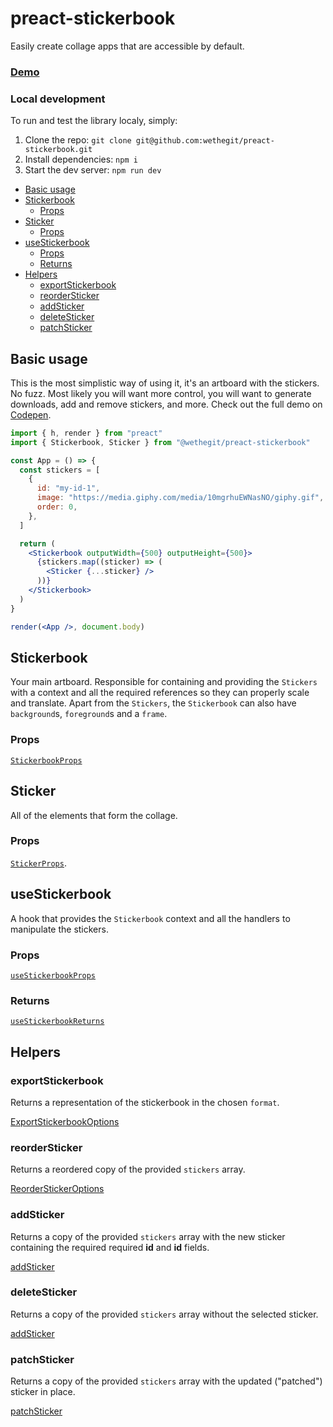 # preact-stickerbook

Easily create collage apps that are accessible by default.

### [Demo](https://codepen.io/team/wtc/pen/KKNvWdo)

### Local development

To run and test the library localy, simply:

1. Clone the repo: `git clone git@github.com:wethegit/preact-stickerbook.git`
2. Install dependencies: `npm i`
3. Start the dev server: `npm run dev`

<!-- toc -->

- [Basic usage](#basic-usage)
- [Stickerbook](#stickerbook)
  - [Props](#props)
- [Sticker](#sticker)
  - [Props](#props-1)
- [useStickerbook](#usestickerbook)
  - [Props](#props-2)
  - [Returns](#returns)
- [Helpers](#helpers)
  - [exportStickerbook](#exportStickerbook)
  - [reorderSticker](#reorderSticker)
  - [addSticker](#addSticker)
  - [deleteSticker](#deleteSticker)
  - [patchSticker](#patchSticker)

<!-- tocstop -->

## Basic usage

This is the most simplistic way of using it, it's an artboard with the stickers. No fuzz.
Most likely you will want more control, you will want to generate downloads, add and remove stickers, and more. Check out the full demo on [Codepen](https://codepen.io/team/wtc/pen/KKNvWdo).

```jsx
import { h, render } from "preact"
import { Stickerbook, Sticker } from "@wethegit/preact-stickerbook"

const App = () => {
  const stickers = [
    {
      id: "my-id-1",
      image: "https://media.giphy.com/media/10mgrhuEWNasNO/giphy.gif",
      order: 0,
    },
  ]

  return (
    <Stickerbook outputWidth={500} outputHeight={500}>
      {stickers.map((sticker) => (
        <Sticker {...sticker} />
      ))}
    </Stickerbook>
  )
}

render(<App />, document.body)
```

## Stickerbook

Your main artboard. Responsible for containing and providing the `Stickers` with a context and all the required references so they can properly scale and translate.
Apart from the `Stickers`, the `Stickerbook` can also have `background`s, `foreground`s and a `frame`.

### Props

[`StickerbookProps`](https://github.com/wethegit/preact-stickerbook/blob/2782bb9616dbd9e1b6892d1f98d94afd7fcc67c5/src/lib/types.ts#L57)

## Sticker

All of the elements that form the collage.

### Props

[`StickerProps`](https://github.com/wethegit/preact-stickerbook/blob/2782bb9616dbd9e1b6892d1f98d94afd7fcc67c5/src/lib/types.ts#L121).

## useStickerbook

A hook that provides the `Stickerbook` context and all the handlers to manipulate the stickers.

### Props

[`useStickerbookProps`](https://github.com/wethegit/preact-stickerbook/blob/6115c2c137e31a2edc77fdaa13bab406677552a9/src/lib/types.ts#L166)

### Returns

[`useStickerbookReturns`](https://github.com/wethegit/preact-stickerbook/blob/6115c2c137e31a2edc77fdaa13bab406677552a9/src/lib/types.ts#L173)

## Helpers

### exportStickerbook

Returns a representation of the stickerbook in the chosen `format`.

[ExportStickerbookOptions](https://github.com/wethegit/preact-stickerbook/blob/6115c2c137e31a2edc77fdaa13bab406677552a9/src/lib/helpers/exportStickerbook.ts#L47)

### reorderSticker

Returns a reordered copy of the provided `stickers` array.

[ReorderStickerOptions](https://github.com/wethegit/preact-stickerbook/blob/6115c2c137e31a2edc77fdaa13bab406677552a9/src/lib/helpers/reorderSticker.ts#L15)

### addSticker

Returns a copy of the provided `stickers` array with the new sticker containing the required required **id** and **id** fields.

[addSticker](https://github.com/wethegit/preact-stickerbook/blob/6115c2c137e31a2edc77fdaa13bab406677552a9/src/lib/helpers/addSticker.ts#L13)

### deleteSticker

Returns a copy of the provided `stickers` array without the selected sticker.

[addSticker](https://github.com/wethegit/preact-stickerbook/blob/6115c2c137e31a2edc77fdaa13bab406677552a9/src/lib/helpers/deleteSticker.ts#L13)

### patchSticker

Returns a copy of the provided `stickers` array with the updated ("patched") sticker in place.

[patchSticker](https://github.com/wethegit/preact-stickerbook/blob/6115c2c137e31a2edc77fdaa13bab406677552a9/src/lib/helpers/patchSticker.ts#L20)
